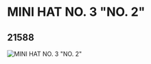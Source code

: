 # MINI HAT NO. 3 "NO. 2"
## 21588
![MINI HAT NO. 3 "NO. 2"](https://lc-www-live-s.legocdn.com/media/bricks/5/2/6117264.jpg)